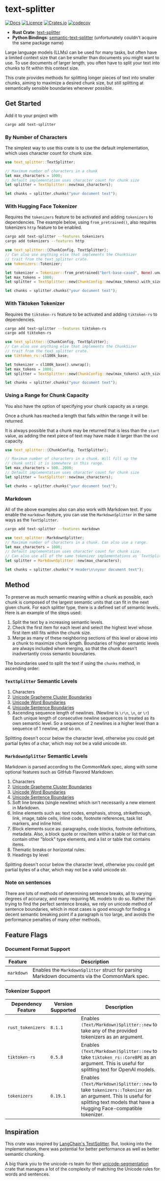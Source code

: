 # text-splitter

[![Docs](https://docs.rs/text-splitter/badge.svg)](https://docs.rs/text-splitter/)
[![Licence](https://img.shields.io/crates/l/text-splitter)](https://github.com/benbrandt/text-splitter/blob/main/LICENSE.txt)
[![Crates.io](https://img.shields.io/crates/v/text-splitter)](https://crates.io/crates/text-splitter)
[![codecov](https://codecov.io/github/benbrandt/text-splitter/branch/main/graph/badge.svg?token=TUF1IAI7G7)](https://codecov.io/github/benbrandt/text-splitter)

- **Rust Crate**: [text-splitter](https://crates.io/crates/text-splitter)
- **Python Bindings**: [semantic-text-splitter](https://pypi.org/project/semantic-text-splitter/) (unfortunately couldn't acquire the same package name)

Large language models (LLMs) can be used for many tasks, but often have a limited context size that can be smaller than documents you might want to use. To use documents of larger length, you often have to split your text into chunks to fit within this context size.

This crate provides methods for splitting longer pieces of text into smaller chunks, aiming to maximize a desired chunk size, but still splitting at semantically sensible boundaries whenever possible.

## Get Started

Add it to your project with

```sh
cargo add text-splitter
```

### By Number of Characters

The simplest way to use this crate is to use the default implementation, which uses character count for chunk size.

```rust
use text_splitter::TextSplitter;

// Maximum number of characters in a chunk
let max_characters = 1000;
// Default implementation uses character count for chunk size
let splitter = TextSplitter::new(max_characters);

let chunks = splitter.chunks("your document text");
```

### With Hugging Face Tokenizer

Requires the `tokenizers` feature to be activated and adding `tokenizers` to dependencies. The example below, using `from_pretrained()`, also requires tokenizers `http` feature to be enabled.

```sh
cargo add text-splitter --features tokenizers
cargo add tokenizers --features http
```

```rust
use text_splitter::{ChunkConfig, TextSplitter};
// Can also use anything else that implements the ChunkSizer
// trait from the text_splitter crate.
use tokenizers::Tokenizer;

let tokenizer = Tokenizer::from_pretrained("bert-base-cased", None).unwrap();
let max_tokens = 1000;
let splitter = TextSplitter::new(ChunkConfig::new(max_tokens).with_sizer(tokenizer));

let chunks = splitter.chunks("your document text");
```

### With Tiktoken Tokenizer

Requires the `tiktoken-rs` feature to be activated and adding `tiktoken-rs` to dependencies.

```sh
cargo add text-splitter --features tiktoken-rs
cargo add tiktoken-rs
```

```rust
use text_splitter::{ChunkConfig, TextSplitter};
// Can also use anything else that implements the ChunkSizer
// trait from the text_splitter crate.
use tiktoken_rs::cl100k_base;

let tokenizer = cl100k_base().unwrap();
let max_tokens = 1000;
let splitter = TextSplitter::new(ChunkConfig::new(max_tokens).with_sizer(tokenizer));

let chunks = splitter.chunks("your document text");
```

### Using a Range for Chunk Capacity

You also have the option of specifying your chunk capacity as a range.

Once a chunk has reached a length that falls within the range it will be returned.

It is always possible that a chunk may be returned that is less than the `start` value, as adding the next piece of text may have made it larger than the `end` capacity.

```rust
use text_splitter::{ChunkConfig, TextSplitter};

// Maximum number of characters in a chunk. Will fill up the
// chunk until it is somewhere in this range.
let max_characters = 500..2000;
// Default implementation uses character count for chunk size
let splitter = TextSplitter::new(max_characters);

let chunks = splitter.chunks("your document text");
```

### Markdown

All of the above examples also can also work with Markdown text. If you enable the `markdown` feature, you can use the `MarkdownSplitter` in the same ways as the `TextSplitter`.

```sh
cargo add text-splitter --features markdown
```

```rust
use text_splitter::MarkdownSplitter;
// Maximum number of characters in a chunk. Can also use a range.
let max_characters = 1000;
// Default implementation uses character count for chunk size.
// Can also use all of the same tokenizer implementations as `TextSplitter`.
let splitter = MarkdownSplitter::new(max_characters);

let chunks = splitter.chunks("# Header\n\nyour document text");
```

## Method

To preserve as much semantic meaning within a chunk as possible, each chunk is composed of the largest semantic units that can fit in the next given chunk. For each splitter type, there is a defined set of semantic levels. Here is an example of the steps used:

1. Split the text by a increasing semantic levels.
2. Check the first item for each level and select the highest level whose first item still fits within the chunk size.
3. Merge as many of these neighboring sections of this level or above into a chunk to maximize chunk length. Boundaries of higher semantic levels are always included when merging, so that the chunk doesn't inadvertantly cross semantic boundaries.

The boundaries used to split the text if using the `chunks` method, in ascending order:

### `TextSplitter` Semantic Levels

1. Characters
2. [Unicode Grapheme Cluster Boundaries](https://www.unicode.org/reports/tr29/#Grapheme_Cluster_Boundaries)
3. [Unicode Word Boundaries](https://www.unicode.org/reports/tr29/#Word_Boundaries)
4. [Unicode Sentence Boundaries](https://www.unicode.org/reports/tr29/#Sentence_Boundaries)
5. Ascending sequence length of newlines. (Newline is `\r\n`, `\n`, or `\r`) Each unique length of consecutive newline sequences is treated as its own semantic level. So a sequence of 2 newlines is a higher level than a sequence of 1 newline, and so on.

Splitting doesn't occur below the character level, otherwise you could get partial bytes of a char, which may not be a valid unicode str.

### `MarkdownSplitter` Semantic Levels

Markdown is parsed according to the CommonMark spec, along with some optional features such as GitHub Flavored Markdown.

1. Characters
2. [Unicode Grapheme Cluster Boundaries](https://www.unicode.org/reports/tr29/#Grapheme_Cluster_Boundaries)
3. [Unicode Word Boundaries](https://www.unicode.org/reports/tr29/#Word_Boundaries)
4. [Unicode Sentence Boundaries](https://www.unicode.org/reports/tr29/#Sentence_Boundaries)
5. Soft line breaks (single newline) which isn't necessarily a new element in Markdown.
6. Inline elements such as: text nodes, emphasis, strong, strikethrough, link, image, table cells, inline code, footnote references, task list markers, and inline html.
7. Block elements suce as: paragraphs, code blocks, footnote definitions, metadata. Also, a block quote or row/item within a table or list that can contain other "block" type elements, and a list or table that contains items.
8. Thematic breaks or horizontal rules.
9. Headings by level

Splitting doesn't occur below the character level, otherwise you could get partial bytes of a char, which may not be a valid unicode str.

### Note on sentences

There are lots of methods of determining sentence breaks, all to varying degrees of accuracy, and many requiring ML models to do so. Rather than trying to find the perfect sentence breaks, we rely on unicode method of sentence boundaries, which in most cases is good enough for finding a decent semantic breaking point if a paragraph is too large, and avoids the performance penalties of many other methods.

## Feature Flags

### Document Format Support

| Feature    | Description                                                                                   |
| ---------- | --------------------------------------------------------------------------------------------- |
| `markdown` | Enables the `MarkdownSplitter` struct for parsing Markdown documents via the CommonMark spec. |

### Tokenizer Support

| Dependency Feature | Version Supported | Description                                                                                                                                                                    |
| ------------------ | ----------------- | ------------------------------------------------------------------------------------------------------------------------------------------------------------------------------ |
| `rust_tokenizers`  | `8.1.1`           | Enables `(Text/Markdown)Splitter::new` to take any of the provided tokenizers as an argument.                                                                                  |
| `tiktoken-rs`      | `0.5.8`           | Enables `(Text/Markdown)Splitter::new` to take `tiktoken_rs::CoreBPE` as an argument. This is useful for splitting text for OpenAI models.                                     |
| `tokenizers`       | `0.19.1`          | Enables `(Text/Markdown)Splitter::new` to take `tokenizers::Tokenizer` as an argument. This is useful for splitting text models that have a Hugging Face-compatible tokenizer. |

## Inspiration

This crate was inspired by [LangChain's TextSplitter](https://api.python.langchain.com/en/latest/character/langchain_text_splitters.character.RecursiveCharacterTextSplitter.html#langchain_text_splitters.character.RecursiveCharacterTextSplitter). But, looking into the implementation, there was potential for better performance as well as better semantic chunking.

A big thank you to the unicode-rs team for their [unicode-segmentation](https://crates.io/crates/unicode-segmentation) crate that manages a lot of the complexity of matching the Unicode rules for words and sentences.
